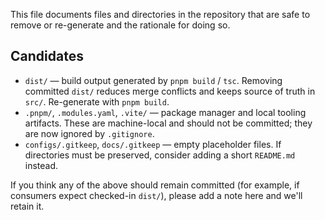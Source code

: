 This file documents files and directories in the repository that are safe to remove or re-generate and the rationale for doing so.

Candidates
---------

- `dist/` — build output generated by `pnpm build` / `tsc`. Removing committed `dist/` reduces merge conflicts and keeps source of truth in `src/`. Re-generate with `pnpm build`.
- `.pnpm/`, `.modules.yaml`, `.vite/` — package manager and local tooling artifacts. These are machine-local and should not be committed; they are now ignored by `.gitignore`.
- `configs/.gitkeep`, `docs/.gitkeep` — empty placeholder files. If directories must be preserved, consider adding a short `README.md` instead.

If you think any of the above should remain committed (for example, if consumers expect checked-in `dist/`), please add a note here and we'll retain it.

